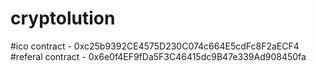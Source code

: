 # cryptolution
#ico contract - 0xc25b9392CE4575D230C074c664E5cdFc8F2aECF4
#referal contract - 0x6e0f4EF9fDa5F3C46415dc9B47e339Ad908450fa
